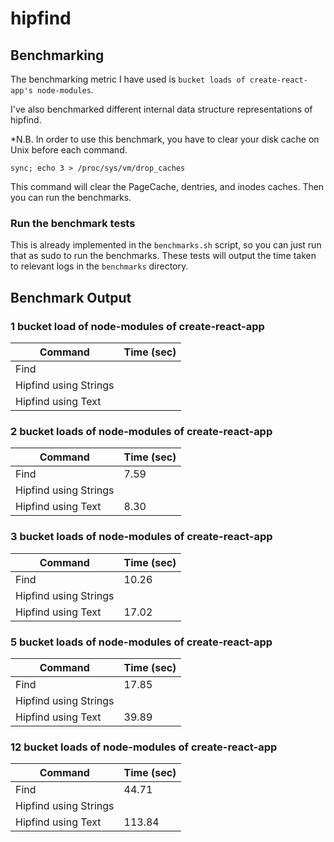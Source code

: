 # hipfind

## Benchmarking

The benchmarking metric I have used is `bucket loads of create-react-app's node-modules`. 

I've also benchmarked different internal data structure representations of hipfind.

*N.B. In order to use this benchmark, you have to clear your disk cache on Unix before each command.

```
sync; echo 3 > /proc/sys/vm/drop_caches
```

This command will clear the PageCache, dentries, and inodes caches. Then you can run the benchmarks.

### Run the benchmark tests

This is already implemented in the `benchmarks.sh` script, so you can just run that as sudo to run the benchmarks. These tests will output the time taken to relevant logs in the `benchmarks` directory.

## Benchmark Output

### 1 bucket load of node-modules of create-react-app

|Command|Time (sec)|
|---|---|
|Find||
|Hipfind using Strings||
|Hipfind using Text||

### 2 bucket loads of node-modules of create-react-app

|Command|Time (sec)|
|---|---|
|Find|7.59|
|Hipfind using Strings||
|Hipfind using Text|8.30|

### 3 bucket loads of node-modules of create-react-app

|Command|Time (sec)|
|---|---|
|Find|10.26|
|Hipfind using Strings||
|Hipfind using Text|17.02|

### 5 bucket loads of node-modules of create-react-app

|Command|Time (sec)|
|---|---|
|Find|17.85|
|Hipfind using Strings||
|Hipfind using Text|39.89|

### 12 bucket loads of node-modules of create-react-app

|Command|Time (sec)|
|---|---|
|Find|44.71|
|Hipfind using Strings||
|Hipfind using Text|113.84|

